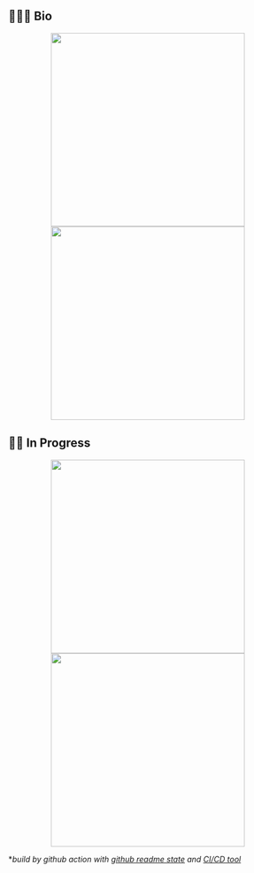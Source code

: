 ## 👨🏻‍💻 Bio

<p align=center>
    <a href="https://github.com/yusianglin11010">
      <img align="center" src="https://github-readme-stats-git-masterrstaa-rickstaa.vercel.app/api?username=yusianglin11010&show_icons=true&theme=tokyonight&count_private=true" width="350"/>
    </a>
    <a href="https://github.com/yusianglin11010">
      <img align="center" src="https://github-readme-stats-git-masterrstaa-rickstaa.vercel.app/api/top-langs?username=yusianglin11010&layout=compact&theme=tokyonight" width="350"/>
    </a>
</p>

## 🏃🏻 In Progress
<p align=center>
    <a href="https://github.com/yusianglin11010/leetcode-py">
      <img align="center" src="https://github-readme-stats-git-masterrstaa-rickstaa.vercel.app/api/pin/?username=yusianglin11010&repo=leetcode-py&theme=tokyonight" width="350"/>
    </a>
    <a href="https://github.com/yusianglin11010/url-shortner">
      <img align="center" src="https://github-readme-stats-git-masterrstaa-rickstaa.vercel.app/api/pin/?username=yusianglin11010&repo=url-shortner&theme=tokyonight" width="350"/>
    </a>
</p>


**build by github action with [github readme state](https://github.com/anuraghazra/github-readme-stats#github-extra-pins) and [CI/CD tool](https://github.com/gautamkrishnar/blog-post-workflow)*
